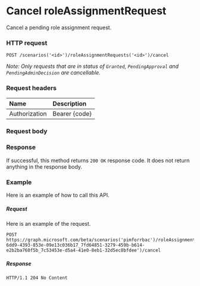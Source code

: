 # Cancel roleAssignmentRequest

Cancel a pending role assignment request.
 
### HTTP request
```http
POST /scenarios('<id>')/roleAssignmentRequests('<id>')/cancel
```

_Note: Only requests that are in status of `Granted`, `PendingApproval` and `PendingAdminDecision` are cancellable._

### Request headers
| Name       | Description|
|:---------------|:----------|
| Authorization  | Bearer {code}|

### Request body

### Response
If successful, this method returns `200 OK` response code. It does not return anything in the response body.

### Example
Here is an example of how to call this API.
##### Request
Here is an example of the request.
```http
POST https://graph.microsoft.com/beta/scenarios('pimforrbac')/roleAssignmentRequests('bc6f10e6-6dd9-4393-853e-09e13c036b17_7fd64851-3279-459b-b614-e2b2ba760f5b_7c53453e-d5a4-41e0-8eb1-32d5ec8bfdee')/cancel
```

##### Response
```http
HTTP/1.1 204 No Content
```